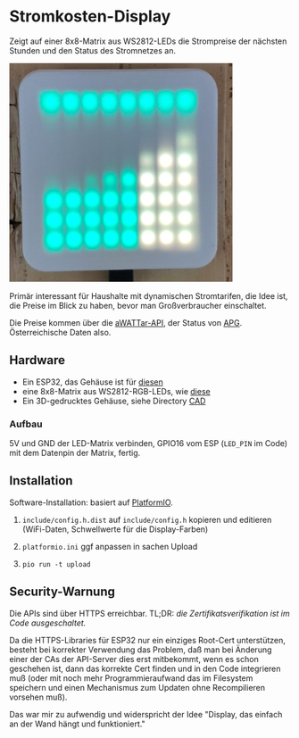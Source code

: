 # Stromkosten-Display

Zeigt auf einer 8x8-Matrix aus WS2812-LEDs die Strompreise der
nächsten Stunden und den Status des Stromnetzes an. 

![](./display.jpg)

Primär interessant für Haushalte mit dynamischen Stromtarifen, die
Idee ist, die Preise im Blick zu haben, bevor man Großverbraucher
einschaltet.

Die Preise kommen über die
[aWATTar-API](https://www.awattar.at/services/api/), der Status von
[APG](https://www.apg.at/powermonitor/#c3883). Österreichische Daten
also.


## Hardware

* Ein ESP32, das Gehäuse ist für [diesen](https://www.az-delivery.de/products/esp32-dev-kit-c-unverlotet?variant=32437204549728)
* eine 8x8-Matrix aus WS2812-RGB-LEDs, wie [diese](https://www.az-delivery.de/products/u-64-led-panel?variant=40362432466)
* Ein 3D-gedrucktes Gehäuse, siehe Directory [CAD](./CAD/)
  
### Aufbau

5V und GND der LED-Matrix verbinden, GPIO16 vom ESP (`LED_PIN` im Code) mit
dem Datenpin der Matrix, fertig.

## Installation

Software-Installation: basiert auf
[PlatformIO](https://platformio.org/).

1) `include/config.h.dist` auf `include/config.h` kopieren und
editieren (WiFi-Daten, Schwellwerte für die Display-Farben)

2) `platformio.ini` ggf anpassen in sachen Upload

3) `pio run -t upload`

## Security-Warnung

Die APIs sind über HTTPS erreichbar. TL;DR: *die
Zertifikatsverifikation ist im Code ausgeschaltet.*

Da die HTTPS-Libraries für ESP32 nur ein einziges Root-Cert
unterstützen, besteht bei korrekter Verwendung das Problem, daß man
bei Änderung einer der CAs der API-Server dies erst mitbekommt, wenn
es schon geschehen ist, dann das korrekte Cert finden und in den Code
integrieren muß (oder mit noch mehr Programmieraufwand das im
Filesystem speichern und einen Mechanismus zum Updaten ohne
Recompilieren vorsehen muß). 

Das war mir zu aufwendig und widerspricht der Idee "Display, das
einfach an der Wand hängt und funktioniert."
